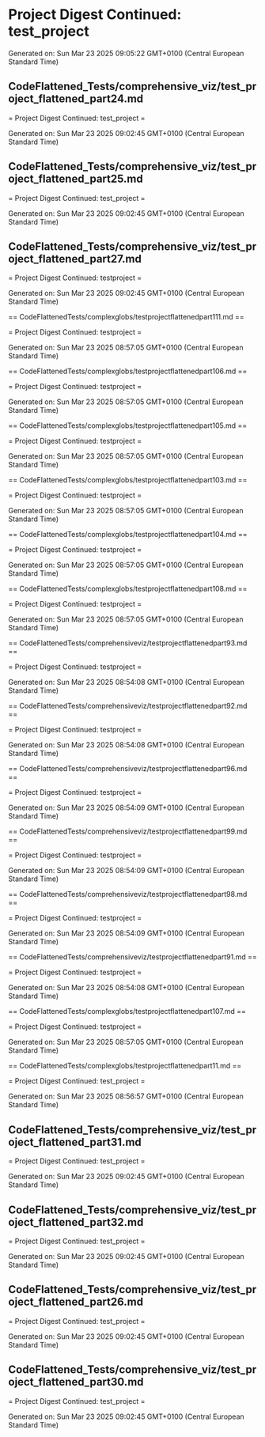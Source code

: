 # Project Digest Continued: test_project
Generated on: Sun Mar 23 2025 09:05:22 GMT+0100 (Central European Standard Time)


## CodeFlattened_Tests/comprehensive_viz/test_project_flattened_part24.md <a id="test_project_flattened_part24_md"></a>

= Project Digest Continued: test_project =

Generated on: Sun Mar 23 2025 09:02:45 GMT+0100 (Central European Standard Time)
## CodeFlattened_Tests/comprehensive_viz/test_project_flattened_part25.md <a id="test_project_flattened_part25_md"></a>

= Project Digest Continued: test_project =

Generated on: Sun Mar 23 2025 09:02:45 GMT+0100 (Central European Standard Time)
## CodeFlattened_Tests/comprehensive_viz/test_project_flattened_part27.md <a id="test_project_flattened_part27_md"></a>

= Project Digest Continued: testproject =

Generated on: Sun Mar 23 2025 09:02:45 GMT+0100 (Central European Standard Time)

== CodeFlattenedTests/complexglobs/testprojectflattenedpart111.md <a id="testprojectflattenedpart111md"></a> ==

= Project Digest Continued: testproject =

Generated on: Sun Mar 23 2025 08:57:05 GMT+0100 (Central European Standard Time)

== CodeFlattenedTests/complexglobs/testprojectflattenedpart106.md <a id="testprojectflattenedpart106md"></a> ==

= Project Digest Continued: testproject =

Generated on: Sun Mar 23 2025 08:57:05 GMT+0100 (Central European Standard Time)

== CodeFlattenedTests/complexglobs/testprojectflattenedpart105.md <a id="testprojectflattenedpart105md"></a> ==

= Project Digest Continued: testproject =

Generated on: Sun Mar 23 2025 08:57:05 GMT+0100 (Central European Standard Time)

== CodeFlattenedTests/complexglobs/testprojectflattenedpart103.md <a id="testprojectflattenedpart103md"></a> ==

= Project Digest Continued: testproject =

Generated on: Sun Mar 23 2025 08:57:05 GMT+0100 (Central European Standard Time)

== CodeFlattenedTests/complexglobs/testprojectflattenedpart104.md <a id="testprojectflattenedpart104md"></a> ==

= Project Digest Continued: testproject =

Generated on: Sun Mar 23 2025 08:57:05 GMT+0100 (Central European Standard Time)

== CodeFlattenedTests/complexglobs/testprojectflattenedpart108.md <a id="testprojectflattenedpart108md"></a> ==

= Project Digest Continued: testproject =

Generated on: Sun Mar 23 2025 08:57:05 GMT+0100 (Central European Standard Time)

== CodeFlattenedTests/comprehensiveviz/testprojectflattenedpart93.md <a id="testprojectflattenedpart93md"></a> ==

= Project Digest Continued: testproject =

Generated on: Sun Mar 23 2025 08:54:08 GMT+0100 (Central European Standard Time)

== CodeFlattenedTests/comprehensiveviz/testprojectflattenedpart92.md <a id="testprojectflattenedpart92md"></a> ==

= Project Digest Continued: testproject =

Generated on: Sun Mar 23 2025 08:54:08 GMT+0100 (Central European Standard Time)

== CodeFlattenedTests/comprehensiveviz/testprojectflattenedpart96.md <a id="testprojectflattenedpart96md"></a> ==

= Project Digest Continued: testproject =

Generated on: Sun Mar 23 2025 08:54:09 GMT+0100 (Central European Standard Time)

== CodeFlattenedTests/comprehensiveviz/testprojectflattenedpart99.md <a id="testprojectflattenedpart99md"></a> ==

= Project Digest Continued: testproject =

Generated on: Sun Mar 23 2025 08:54:09 GMT+0100 (Central European Standard Time)

== CodeFlattenedTests/comprehensiveviz/testprojectflattenedpart98.md <a id="testprojectflattenedpart98md"></a> ==

= Project Digest Continued: testproject =

Generated on: Sun Mar 23 2025 08:54:09 GMT+0100 (Central European Standard Time)

== CodeFlattenedTests/comprehensiveviz/testprojectflattenedpart91.md <a id="testprojectflattenedpart91md"></a> ==

= Project Digest Continued: testproject =

Generated on: Sun Mar 23 2025 08:54:08 GMT+0100 (Central European Standard Time)

== CodeFlattenedTests/complexglobs/testprojectflattenedpart107.md <a id="testprojectflattenedpart107md"></a> ==

= Project Digest Continued: testproject =

Generated on: Sun Mar 23 2025 08:57:05 GMT+0100 (Central European Standard Time)

== CodeFlattenedTests/complexglobs/testprojectflattenedpart11.md <a id="testprojectflattenedpart11md"></a> ==

= Project Digest Continued: test_project =

Generated on: Sun Mar 23 2025 08:56:57 GMT+0100 (Central European Standard Time)
## CodeFlattened_Tests/comprehensive_viz/test_project_flattened_part31.md <a id="test_project_flattened_part31_md"></a>

= Project Digest Continued: test_project =

Generated on: Sun Mar 23 2025 09:02:45 GMT+0100 (Central European Standard Time)
## CodeFlattened_Tests/comprehensive_viz/test_project_flattened_part32.md <a id="test_project_flattened_part32_md"></a>

= Project Digest Continued: test_project =

Generated on: Sun Mar 23 2025 09:02:45 GMT+0100 (Central European Standard Time)
## CodeFlattened_Tests/comprehensive_viz/test_project_flattened_part26.md <a id="test_project_flattened_part26_md"></a>

= Project Digest Continued: test_project =

Generated on: Sun Mar 23 2025 09:02:45 GMT+0100 (Central European Standard Time)
## CodeFlattened_Tests/comprehensive_viz/test_project_flattened_part30.md <a id="test_project_flattened_part30_md"></a>

= Project Digest Continued: test_project =

Generated on: Sun Mar 23 2025 09:02:45 GMT+0100 (Central European Standard Time)